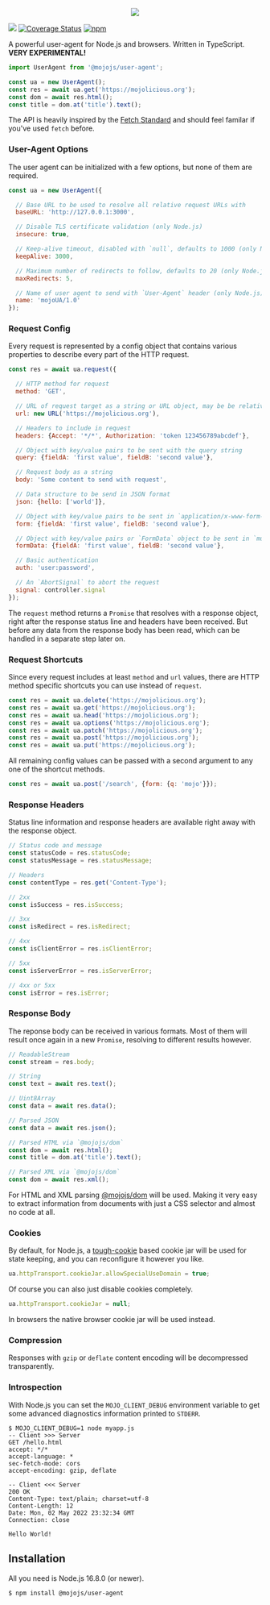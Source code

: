 <p align="center">
  <a href="https://mojojs.org">
    <picture>
      <source srcset="https://github.com/mojolicious/mojo.js/blob/main/docs/images/logo-dark.png?raw=true" media="(prefers-color-scheme: dark)">
      <img src="https://github.com/mojolicious/mojo.js/blob/main/docs/images/logo.png?raw=true" style="margin: 0 auto;">
    </picture>
  </a>
</p>

[![](https://github.com/mojolicious/user-agent.js/workflows/test/badge.svg)](https://github.com/mojolicious/user-agent.js/actions)
[![Coverage Status](https://coveralls.io/repos/github/mojolicious/user-agent.js/badge.svg?branch=main)](https://coveralls.io/github/mojolicious/user-agent.js?branch=main)
[![npm](https://img.shields.io/npm/v/@mojojs/user-agent.svg)](https://www.npmjs.com/package/@mojojs/user-agent)

A powerful user-agent for Node.js and browsers. Written in TypeScript. **VERY EXPERIMENTAL!**

```js
import UserAgent from '@mojojs/user-agent';

const ua = new UserAgent();
const res = await ua.get('https://mojolicious.org');
const dom = await res.html();
const title = dom.at('title').text();
```

The API is heavily inspired by the [Fetch Standard](https://fetch.spec.whatwg.org) and should feel familar if you've
used `fetch` before.

### User-Agent Options

The user agent can be initialized with a few options, but none of them are required.

```js
const ua = new UserAgent({

  // Base URL to be used to resolve all relative request URLs with
  baseURL: 'http://127.0.0.1:3000',

  // Disable TLS certificate validation (only Node.js)
  insecure: true,

  // Keep-alive timeout, disabled with `null`, defaults to 1000 (only Node.js)
  keepAlive: 3000,

  // Maximum number of redirects to follow, defaults to 20 (only Node.js)
  maxRedirects: 5,

  // Name of user agent to send with `User-Agent` header (only Node.js)
  name: 'mojoUA/1.0'
});
```

### Request Config

Every request is represented by a config object that contains various properties to describe every part of the HTTP
request.

```js
const res = await ua.request({

  // HTTP method for request
  method: 'GET',

  // URL of request target as a string or URL object, may be be relative to `ua.baseURL`
  url: new URL('https://mojolicious.org'),

  // Headers to include in request
  headers: {Accept: '*/*', Authorization: 'token 123456789abcdef'},

  // Object with key/value pairs to be sent with the query string
  query: {fieldA: 'first value', fieldB: 'second value'},

  // Request body as a string
  body: 'Some content to send with request',

  // Data structure to be send in JSON format
  json: {hello: ['world']},

  // Object with key/value pairs to be sent in `application/x-www-form-urlencoded` format
  form: {fieldA: 'first value', fieldB: 'second value'},

  // Object with key/value pairs or `FormData` object to be sent in `multipart/form-data` format
  formData: {fieldA: 'first value', fieldB: 'second value'},

  // Basic authentication
  auth: 'user:password',

  // An `AbortSignal` to abort the request
  signal: controller.signal
});
```

The `request` method returns a `Promise` that resolves with a response object, right after the response
status line and headers have been received. But before any data from the response body has been read, which can be
handled in a separate step later on.

### Request Shortcuts

Since every request includes at least `method` and `url` values, there are HTTP method specific shortcuts you can use
instead of `request`.

```js
const res = await ua.delete('https://mojolicious.org');
const res = await ua.get('https://mojolicious.org');
const res = await ua.head('https://mojolicious.org');
const res = await ua.options('https://mojolicious.org');
const res = await ua.patch('https://mojolicious.org');
const res = await ua.post('https://mojolicious.org');
const res = await ua.put('https://mojolicious.org');
```

All remaining config values can be passed with a second argument to any one of the shortcut methods.

```js
const res = await ua.post('/search', {form: {q: 'mojo'}});
```

### Response Headers

Status line information and response headers are available right away with the response object.

```js
// Status code and message
const statusCode = res.statusCode;
const statusMessage = res.statusMessage;

// Headers
const contentType = res.get('Content-Type');

// 2xx
const isSuccess = res.isSuccess;

// 3xx
const isRedirect = res.isRedirect;

// 4xx
const isClientError = res.isClientError;

// 5xx
const isServerError = res.isServerError;

// 4xx or 5xx
const isError = res.isError;
```

### Response Body

The reponse body can be received in various formats. Most of them will result once again in a new `Promise`, resolving
to different results however.

```js
// ReadableStream
const stream = res.body;

// String
const text = await res.text();

// Uint8Array
const data = await res.data();

// Parsed JSON
const data = await res.json();

// Parsed HTML via `@mojojs/dom`
const dom = await res.html();
const title = dom.at('title').text();

// Parsed XML via `@mojojs/dom`
const dom = await res.xml();
```

For HTML and XML parsing [@mojojs/dom](https://www.npmjs.com/package/@mojojs/dom) will be used. Making it very easy to
extract information from documents with just a CSS selector and almost no code at all.

### Cookies

By default, for Node.js, a [tough-cookie](https://www.npmjs.com/package/tough-cookie) based cookie jar will be used for
state keeping, and you can reconfigure it however you like.

```js
ua.httpTransport.cookieJar.allowSpecialUseDomain = true;
```

Of course you can also just disable cookies completely.

```js
ua.httpTransport.cookieJar = null;
```

In browsers the native browser cookie jar will be used instead.

### Compression

Responses with `gzip` or `deflate` content encoding will be decompressed transparently.

### Introspection

With Node.js you can set the `MOJO_CLIENT_DEBUG` environment variable to get some advanced diagnostics information
printed to `STDERR`.

```
$ MOJO_CLIENT_DEBUG=1 node myapp.js
-- Client >>> Server
GET /hello.html
accept: */*
accept-language: *
sec-fetch-mode: cors
accept-encoding: gzip, deflate

-- Client <<< Server
200 OK
Content-Type: text/plain; charset=utf-8
Content-Length: 12
Date: Mon, 02 May 2022 23:32:34 GMT
Connection: close

Hello World!
```

## Installation

All you need is Node.js 16.8.0 (or newer).

```
$ npm install @mojojs/user-agent
```
